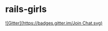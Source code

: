 # rails-girls
[![Gitter](https://badges.gitter.im/Join Chat.svg)](https://gitter.im/rimpey/rails-girls?utm_source=badge&utm_medium=badge&utm_campaign=pr-badge&utm_content=badge)